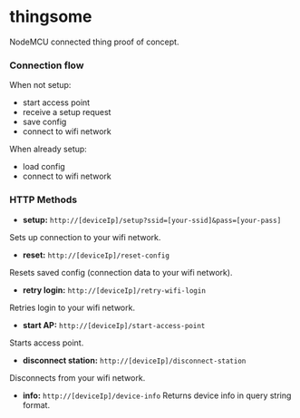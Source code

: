 # thingsome
NodeMCU connected thing proof of concept.

### Connection flow

When not setup:
- start access point
- receive a setup request
- save config
- connect to wifi network

When already setup:
- load config
- connect to wifi network

### HTTP Methods

- **setup:** `http://[deviceIp]/setup?ssid=[your-ssid]&pass=[your-pass]`

Sets up connection to your wifi network.

- **reset:** `http://[deviceIp]/reset-config`

Resets saved config (connection data to your wifi network).

- **retry login:** `http://[deviceIp]/retry-wifi-login`

Retries login to your wifi network.

- **start AP:** `http://[deviceIp]/start-access-point`

Starts access point.

- **disconnect station:** `http://[deviceIp]/disconnect-station`

Disconnects from your wifi network.

- **info:** `http://[deviceIp]/device-info`
Returns device info in query string format.
